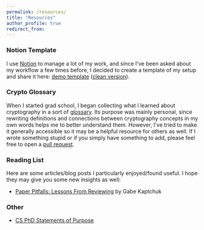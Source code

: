 ```yaml
---
permalink: /resources/
title: "Resources"
author_profile: true
redirect_from: 
---
```


### Notion Template

I use <a target="_blank" href="https://notion.so">Notion</a> to manage a lot of my work, and since I've been asked about my workflow a few times before, I decided to create a template of my setup and share it here: [demo template](https://nglaeser.notion.site/Kanban-Notion-template-demo-fb5828df683d49f18ad7cc29535b360c?pvs=4) ([clean version](https://nglaeser.notion.site/Kanban-Notion-template-clean-209e21b3c3044a46ae3be04ca8fc06e2?pvs=4)).

### Crypto Glossary

When I started grad school, I began collecting what I learned about cryptography in a sort of [glossary](https://nglaeser.github.io/crypto-glossary). Its purpose was mainly personal, since rewriting definitions and connections between cryptography concepts in my own words helps me to better understand them. However, I've tried to make it generally accessible so it may be a helpful resource for others as well. If I wrote something stupid or if you simply have something to add, please feel free to open a <a target="_blank" href="https://github.com/nglaeser/crypto-glossary/pulls">pull request</a>.

<!-- ### Typos

Found a typo in one of my papers? I've uploaded the source of most of my papers on GitHub, so please open a pull request to correct it by clicking the "typo?" link next to the paper [here](/publications). Thanks! -->

### Reading List

Here are some articles/blog posts I particularly enjoyed/found useful. I hope they may give you some new insights as well:
- [Paper Pitfalls: Lessons From Reviewing](https://www.cs.umd.edu/~kaptchuk/blog/post/reviewing-reflections.html) by Gabe Kaptchuk

### Other

- [CS PhD Statements of Purpose](https://cs-sop.notion.site/CS-PhD-Statements-of-Purpose-df39955313834889b7ac5411c37b958d)